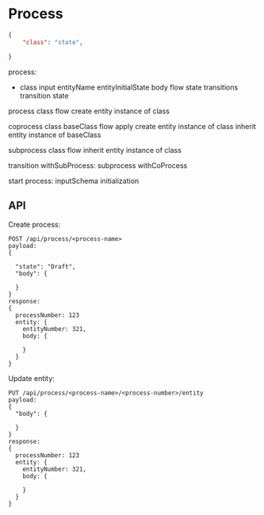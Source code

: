 
# Process

```json
{
    "class": "state",

}
```

process:

- class
  input
     entityName
     entityInitialState
     body
  flow
    state
      transitions
        transition
          state

process
  class
  flow
  create entity instance of class

coprocess
  class
  baseClass
  flow
  apply
  create entity instance of class
  inherit entity instance of baseClass

subprocess
  class
  flow
  inherit entity instance of class

transition
  withSubProcess: subprocess
  withCoProcess

start process:
  inputSchema
  initialization

## API

Create  process:

```http
POST /api/process/<process-name>
payload:
{

  "state": "Draft",
  "body": {

  }
}
response:
{
  processNumber: 123
  entity: {
    entityNumber: 321,
    body: {

    }
  }
}
```

Update entity:

```http
PUT /api/process/<process-name>/<process-number>/entity
payload:
{
  "body": {

  }
}
response:
{
  processNumber: 123
  entity: {
    entityNumber: 321,
    body: {
      
    }
  }
}
```
